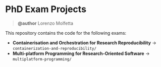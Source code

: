 # PhD Exam Projects
> **@author** Lorenzo Molfetta

This repository contains the code for the following exams:
- **Containerisation and Orchestration for Research Reproducibility** $\rightarrow$ `containerization-and-reproducibility/`
- **Multi-platform Programming for Research-Oriented Software** $\rightarrow$ `multiplatform-programming/`



